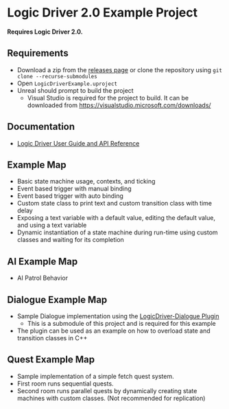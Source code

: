 # Logic Driver 2.0 Example Project

**Requires Logic Driver 2.0.**

## Requirements
- Download a zip from the [releases page](https://github.com/Recursoft/LogicDriver-Example/releases) or clone the repository using `git clone --recurse-submodules`
- Open `LogicDriverExample.uproject`
- Unreal should prompt to build the project
    - Visual Studio is required for the project to build. It can be downloaded from https://visualstudio.microsoft.com/downloads/

## Documentation
- [Logic Driver User Guide and API Reference](https://logicdriver.recursoft.net/docs/)

## Example Map
- Basic state machine usage, contexts, and ticking
- Event based trigger with manual binding
- Event based trigger with auto binding
- Custom state class to print text and custom transition class with time delay
- Exposing a text variable with a default value, editing the default value, and using a text variable
- Dynamic instantiation of a state machine during run-time using custom classes and waiting for its completion

## AI Example Map
- AI Patrol Behavior

## Dialogue Example Map
- Sample Dialogue implementation using the [LogicDriver-Dialogue Plugin](https://github.com/Recursoft/LogicDriver-Dialogue)
    - This is a submodule of this project and is required for this example
- The plugin can be used as an example on how to overload state and transition classes in C++

## Quest Example Map
- Sample implementation of a simple fetch quest system.
- First room runs sequential quests.
- Second room runs parallel quests by dynamically creating state machines with custom classes. (Not recommended for replication)